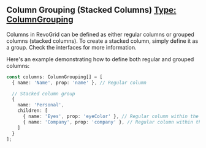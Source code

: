 ## Column Grouping (Stacked Columns) [<Badge type="tip">Type: ColumnGrouping</Badge>](../types/Type.ColumnGrouping)

Columns in RevoGrid can be defined as either regular columns or grouped columns (stacked columns). To create a stacked column, simply define it as a group. Check the interfaces for more information.

Here's an example demonstrating how to define both regular and grouped columns:

```typescript
const columns: ColumnGrouping[] = [
  { name: 'Name', prop: 'name' }, // Regular column

  // Stacked column group
  {
    name: 'Personal',
    children: [
      { name: 'Eyes', prop: 'eyeColor' }, // Regular column within the group
      { name: 'Company', prop: 'company' }, // Regular column within the group
    ]
  }
];
```
